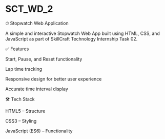# SCT_WD_2

⏱ Stopwatch Web Application

A simple and interactive Stopwatch Web App built using HTML, CSS, and JavaScript as part of SkillCraft Technology Internship Task 02.

✅ Features

Start, Pause, and Reset functionality

Lap time tracking

Responsive design for better user experience

Accurate time interval display

🛠 Tech Stack

HTML5 – Structure

CSS3 – Styling

JavaScript (ES6) – Functionality

